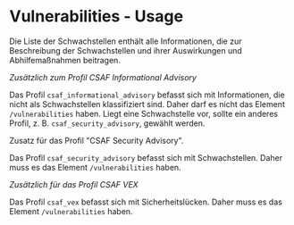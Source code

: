 # Vulnerabilities - Usage

Die Liste der Schwachstellen enthält alle Informationen, die zur Beschreibung der Schwachstellen und ihrer Auswirkungen und Abhilfemaßnahmen beitragen.

_Zusätzlich zum Profil CSAF Informational Advisory_

Das Profil `csaf_informational_advisory` befasst sich mit Informationen, die nicht als Schwachstellen klassifiziert sind.
Daher darf es nicht das Element `/vulnerabilities` haben.
Liegt eine Schwachstelle vor, sollte ein anderes Profil, z. B. `csaf_security_advisory`, gewählt werden.

Zusatz für das Profil "CSAF Security Advisory".

Das Profil `csaf_security_advisory` befasst sich mit Schwachstellen.
Daher muss es das Element `/vulnerabilities` haben.

_Zusätzlich für das Profil CSAF VEX_

Das Profil `csaf_vex` befasst sich mit Sicherheitslücken.
Daher muss es das Element `/vulnerabilities` haben.
